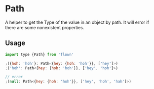 # Path

A helper to get the Type of the value in an object by path.
It will error if there are some nonexistent properties.

## Usage

```js
import type {Path} from 'flown'

;({hoh: 'hoh'}: Path<{hey: {hoh: 'hoh'}}, ['hey']>)
;('hoh': Path<{hey: {hoh: 'hoh'}}, ['hey', 'hoh']>)

// error
;(null: Path<{hey: {hoh: 'hoh'}}, ['hey', 'hoh', 'hah']>)
```

